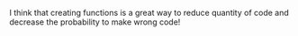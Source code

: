 I think that creating functions is a great way to reduce quantity of code and decrease the probability to make wrong code!
